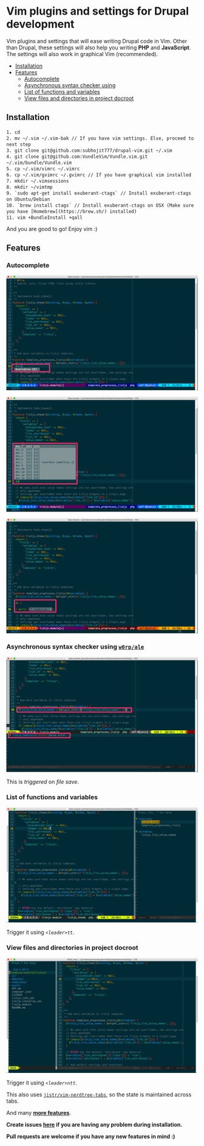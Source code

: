 # Vim plugins and settings for Drupal development

Vim plugins and settings that will ease writing Drupal code in Vim. Other than
Drupal, these settings will also help you writing **PHP** and **JavaScript**.
The settings will also work in graphical Vim (recommended).

- [Installation](#installation)
- [Features](#features)
  - [Autocomplete](#autocomplete)
  - [Asynchronous syntax checker using](#asynchronous-syntax-checker-using-w0rpale)
  - [List of functions and variables](#list-of-functions-and-variables)
  - [View files and directories in project docroot](#view-files-and-directories-in-project-docroot)

## Installation
```
1. cd
2. mv ~/.vim ~/.vim-bak // If you have vim settings. Else, proceed to next step
3. git clone git@github.com:subhojit777/drupal-vim.git ~/.vim
4. git clone git@github.com:VundleVim/Vundle.vim.git ~/.vim/bundle/Vundle.vim
5. cp ~/.vim/vimrc ~/.vimrc
6. cp ~/.vim/gvimrc ~/.gvimrc // If you have graphical vim installed
7. mkdir ~/.vimsessions
8. mkdir ~/vimtmp
9. `sudo apt-get install exuberant-ctags` // Install exuberant-ctags on Ubuntu/Debian
10. `brew install ctags` // Install exuberant-ctags on OSX (Make sure you have [Homebrew](https://brew.sh/) installed)
11. vim +BundleInstall +qall
```

And you are good to go! Enjoy vim :)

## Features
### Autocomplete
![Autocomplete variables](images/feature-1.png "Autocomplete variables")

![Autocomplete syntax](images/feature-2.png "Autocomplete syntax")

![Autocomplete syntax (after pressing tab key)](images/feature-3.png "Autocomplete syntax (press `tab`)")

### Asynchronous syntax checker using [`w0rp/ale`](https://github.com/w0rp/ale)
![Asynchronous syntax checker](images/feature-4.png "Triggered on file save")

This is *triggered* on *file save*.

### List of functions and variables
![Functions and variables](images/feature-5.png "Trigger it using `<leader>tt`")

Trigger it using *`<leader>tt`*.

### View files and directories in project docroot
![Files and directories](images/feature-6.png "Trigger it using `<leader>ntt`")

Trigger it using *`<leader>ntt`*.

This also uses [`jistr/vim-nerdtree-tabs`](https://github.com/jistr/vim-nerdtree-tabs), so the state is maintained across tabs.

And many **[more features](http://subhojit777.in/use-vim-as-ide-for-drupal-development)**.

**Create issues [here](https://github.com/subhojit777/drupal-vim/issues/new) if you are having any problem during installation.**

**Pull requests are welcome if you have any new features in mind :)**
